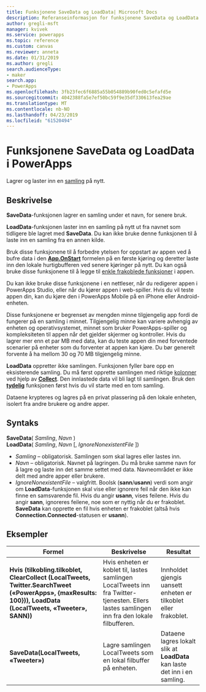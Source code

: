 ```yaml
---
title: Funksjonene SaveData og LoadData| Microsoft Docs
description: Referanseinformasjon for funksjonene SaveData og LoadData i PowerApps, inkludert syntaks
author: gregli-msft
manager: kvivek
ms.service: powerapps
ms.topic: reference
ms.custom: canvas
ms.reviewer: anneta
ms.date: 01/31/2019
ms.author: gregli
search.audienceType:
- maker
search.app:
- PowerApps
ms.openlocfilehash: 3fb23fec6f6885a55b054889b90fed0c5efafd5e
ms.sourcegitcommit: 4042388fa5e7ef50bc59f9e35df330613fea29ae
ms.translationtype: MT
ms.contentlocale: nb-NO
ms.lasthandoff: 04/23/2019
ms.locfileid: "61520494"
---
```

# <a name="savedata-and-loaddata-functions-in-powerapps"></a>Funksjonene SaveData og LoadData i PowerApps
Lagrer og laster inn en [samling](../working-with-data-sources.md#collections) på nytt.

## <a name="description"></a>Beskrivelse
**SaveData**-funksjonen lagrer en samling under et navn, for senere bruk.  

**LoadData**-funksjonen laster inn en samling på nytt ut fra navnet som tidligere ble lagret med **SaveData**. Du kan ikke bruke denne funksjonen til å laste inn en samling fra en annen kilde.  

Bruk disse funksjonene til å forbedre ytelsen for oppstart av appen ved å bufre data i den **[App.OnStart](../controls/control-screen.md#additional-properties)** formelen på en første kjøring og deretter laste inn den lokale hurtigbufferen ved senere kjøringer på nytt. Du kan også bruke disse funksjonene til å legge til [enkle frakoblede funksjoner](../offline-apps.md) i appen.

Du kan ikke bruke disse funksjonene i en nettleser, når du redigerer appen i PowerApps Studio, eller når du kjører appen i web-spiller. Hvis du vil teste appen din, kan du kjøre den i PowerApps Mobile på en iPhone eller Android-enheten.

Disse funksjonene er begrenset av mengden minne tilgjengelig app fordi de fungerer på en samling i minnet. Tilgjengelig minne kan variere avhengig av enheten og operativsystemet, minnet som bruker PowerApps-spiller og kompleksiteten til appen når det gjelder skjermer og kontroller. Hvis du lagrer mer enn et par MB med data, kan du teste appen din med forventede scenarier på enheter som du forventer at appen kan kjøre. Du bør generelt forvente å ha mellom 30 og 70 MB tilgjengelig minne.  

**LoadData** oppretter ikke samlingen. Funksjonen fyller bare opp en eksisterende samling. Du må først opprette samlingen med riktige [kolonner](../working-with-tables.md#columns) ved hjelp av **[Collect](function-clear-collect-clearcollect.md)**. Den innlastede data vil bli lagt til samlingen. Bruk den **[tydelig](function-clear-collect-clearcollect.md)** funksjonen først hvis du vil starte med en tom samling.

Dataene krypteres og lagres på en privat plassering på den lokale enheten, isolert fra andre brukere og andre apper.

## <a name="syntax"></a>Syntaks
**SaveData**( *Samling*, *Navn* )<br>**LoadData**( *Samling*, *Navn* [, *IgnoreNonexistentFile* ])

* *Samling* – obligatorisk.  Samlingen som skal lagres eller lastes inn.
* *Navn* – obligatorisk.  Navnet på lagringen. Du må bruke samme navn for å lagre og laste inn det samme settet med data. Navneområdet er ikke delt med andre apper eller brukere.
* *IgnoreNonexistentFile* – valgfritt. Boolsk (**sann**/**usann**) verdi som angir om **LoadData**-funksjonen skal vise eller ignorere feil når den ikke kan finne en samsvarende fil. Hvis du angir **usann**, vises feilene. Hvis du angir **sann**, ignoreres feilene, noe som er nyttig når du er frakoblet. **SaveData** kan opprette en fil hvis enheten er frakoblet (altså hvis **Connection.Connected**-statusen er **usann**).

## <a name="examples"></a>Eksempler

| Formel | Beskrivelse | Resultat |
| --- | --- | --- |
| **Hvis (tilkobling.tilkoblet, ClearCollect (LocalTweets, Twitter.SearchTweet («PowerApps», {maxResults: 100})), LoadData (LocalTweets, «Tweeter», SANN))** |Hvis enheten er koblet til, lastes samlingen LocalTweets inn fra Twitter-tjenesten. Ellers lastes samlingen inn fra den lokale filbufferen. |Innholdet gjengis uansett enheten er tilkoblet eller frakoblet. |
| **SaveData(LocalTweets, «Tweeter»)** |Lagre samlingen LocalTweets som en lokal filbuffer på enheten. |Dataene lagres lokalt slik at **LoadData** kan laste det inn i en samling. |

